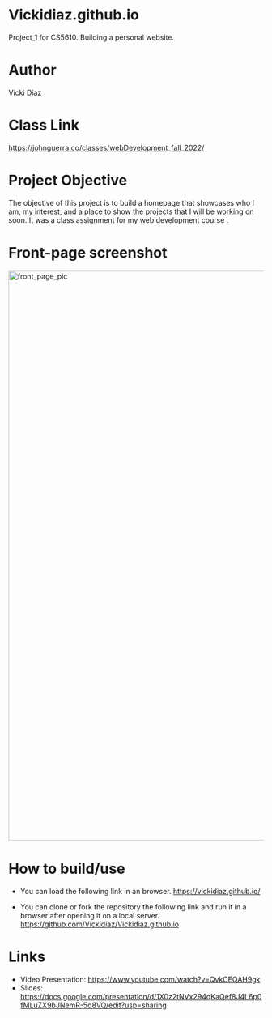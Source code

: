 # Vickidiaz.github.io

Project_1 for CS5610. Building a personal website.

# Author

Vicki Diaz

# Class Link

https://johnguerra.co/classes/webDevelopment_fall_2022/

# Project Objective

The objective of this project is to build a homepage that showcases who I am, my interest, and a place to show the projects that I will be working on soon. It was a class assignment for my web development course .

# Front-page screenshot
<img width="1125" alt="front_page_pic" src="https://github.com/Vickidiaz/Vickidiaz.github.io/assets/88179209/79547910-0480-4023-ba9a-0454ac52516a">

# How to build/use

- You can load the following link in an browser.
  https://vickidiaz.github.io/

- You can clone or fork the repository the following link and run it in a browser after opening it on a local server.
  https://github.com/Vickidiaz/Vickidiaz.github.io

# Links

- Video Presentation: https://www.youtube.com/watch?v=QvkCEQAH9gk
- Slides: https://docs.google.com/presentation/d/1X0z2tNVx294qKaQef8J4L6p0fMLuZX9bJNemR-5d8VQ/edit?usp=sharing
